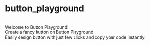 # button_playground
</br>
Welcome to Button Playground! </br>
Create a fancy button on Button Playground. </br>
Easily design button with just few clicks and copy your code instantly. </br>

